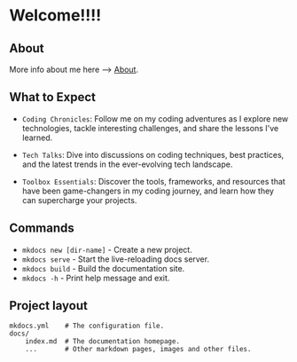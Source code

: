 # Welcome!!!!

## About 
More info about me here --> [About](https://manojbaasha.github.io/blog/about/).



## What to Expect

- `Coding Chronicles`: Follow me on my coding adventures as I explore new technologies, tackle interesting challenges, and share the lessons I've learned.

- `Tech Talks`: Dive into discussions on coding techniques, best practices, and the latest trends in the ever-evolving tech landscape.

- `Toolbox Essentials`: Discover the tools, frameworks, and resources that have been game-changers in my coding journey, and learn how they can supercharge your projects.

## Commands

* `mkdocs new [dir-name]` - Create a new project.
* `mkdocs serve` - Start the live-reloading docs server.
* `mkdocs build` - Build the documentation site.
* `mkdocs -h` - Print help message and exit.

## Project layout

    mkdocs.yml    # The configuration file.
    docs/
        index.md  # The documentation homepage.
        ...       # Other markdown pages, images and other files.
